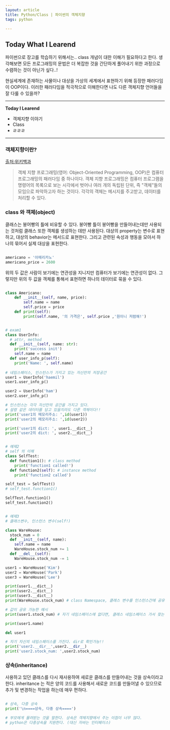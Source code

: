 ```yaml
---
layout: article
title: Python/Class | 파이썬의 객체지향
tags: python

---
```


## **Today What I Learend**  

파이썬으로 장고를 학습하기 위해서는.. 
class 개념이 대한 이해가 필요하다고 한다. 
생각해보면 모든 프로그래밍의 문법은 더 복잡한 것을 간단하게 풀어내기 위한 과정으로 수렴하는 것이 아닌가 싶다..!

현실세계에 존재하는 사물이나 대상을 가상의 세계에서 표현하기 위해 등장한 패러다임이 OOP이다. 이러한 패러다임을 적극적으로 이해한다면 나도 다른 객체지향 언어들을 잘 다룰 수 있을까?

---
**Today I Learend**
- 객체지향 이야기
- Class 
- ㄹㄹㄹ

---


### 객체지향이란?

[출처:위키백과](https://ko.wikipedia.org/wiki/%EA%B0%9D%EC%B2%B4_%EC%A7%80%ED%96%A5_%ED%94%84%EB%A1%9C%EA%B7%B8%EB%9E%98%EB%B0%8D)
> 객체 지향 프로그래밍(영어: Object-Oriented Programming, OOP)은 컴퓨터 프로그래밍의 패러다임 중 하나이다. 객체 지향 프로그래밍은 컴퓨터 프로그램을 명령어의 목록으로 보는 시각에서 벗어나 여러 개의 독립된 단위, 즉 "객체"들의 모임으로 파악하고자 하는 것이다. 각각의 객체는 메시지를 주고받고, 데이터를 처리할 수 있다.

### class 와 객체(object)

클래스는 붕어빵의 틀에 비유할 수 있다. 붕어빵 틀이 붕어빵을 만들어내는데만 사용되는 것처럼 클래스 또한 객체를 생성하는 데만 사용된다. 
대상의 property는 변수로 표현하고, 대상의 behavior는 메서드로 표현한다. 그리고 관련된 속성과 행동을 모아서 하나의 묶어서 실제 대상을 표현한다. 

```python

americano = '아메리카노'
americano_price = 2600


```
위의 두 값은 사람이 보기에는 연관성을 지니지만 컴퓨터가 보기에는 연관성이 없다. 그렇지만 위의 두 값을 객체를 통해서 표현하면 하나의 데이터로 묶을 수 있다. 

```python

class Americano:
	def __init__(self, name, price):
		self.name = name	
		self.price = price
	def print(self):
		print(self.name, '의 가격은', self.price ,'원이니 저렴해!')

```

```python

# exam1
class UserInfo:
  # attr, method
  def __init__(self, name: str):
    print('success init')
    self.name = name
  def user_info_p(self):
    print('Name: ', self.name)
	
# 네임스페이스, 인스턴스가 가지고 있는 자신만의 저장공간
user1 = UserInfo('haemil')
user1.user_info_p()

user2 = UserInfo('ham')
user2.user_info_p()

# 인스턴스는 각각 자신만의 공간을 가지고 있다. 
# 설령 같은 데이터를 담고 있을지라도 다른 객체이다!!
print('user1의 메모리주소: ',id(user1))
print('user2의 메모리주소: ',id(user2))

print('user1의 dict: ', user1.__dict__)
print('user2의 dict: ', user2.__dict__)

```

	
```python

# 예제2
# self 의 이해
class SelfTest:
  def function1(): # class method
    print('function1 called!')
  def function2(self): # instance method
    print('function2 called')

self_test = SelfTest()
# self_test.function1()

SelfTest.function1()
self_test.function2()

```




```python

# 예제3
# 클래스변수, 인스턴스 변수(self!)

class WareHouse:
  stock_num = 0
  def __init__(self, name):
    self.name = name
    WareHouse.stock_num += 1
  def __del__(self):
    WareHouse.stock_num -= 1

user1 = WareHouse('Kim')
user2 = WareHouse('Park')
user3 = WareHouse('Lee')

print(user1.__dict__)
print(user2.__dict__)
print(user3.__dict__)
print(WareHouse.stock_num) # class Namespace, 클래스 변수를 인스턴스간에 공유한다

# 값이 공유 가능한 예시
print(user1.stock_num) # 자기 네임스페이스에 없다면, 클래스 네임스페이스 가서 찾는다.

print(user1.name)

del user1

# 자기 자신의 네임스페이스를 가진다. dir로 확인가능!!
print('user2.__dir__',user2.__dir__)
print('user2.stock_num: ',user2.stock_num)

```

### 상속(inheritance)

사용하고 있던 클래스를 다시 재사용하여 새로운 클래스를 만들어내는 것을 상속이라고 한다. inheritance 는 적은 양의 코드를 사용해서 새로운 코드를 만들어낼 수 있으므로 추가 및 변경하는 작업을 하는데 매우 편하다. 

```python

# 상속, 다중 상속
print('\n====상속, 다중 상속====')

# 부모에게 물려받는 것을 말한다. 상속은 객체지향에서 주는 이점이 너무 많다.
# python은 다중상속을 지원한다. (대신 자바는 인터페이스)

```


